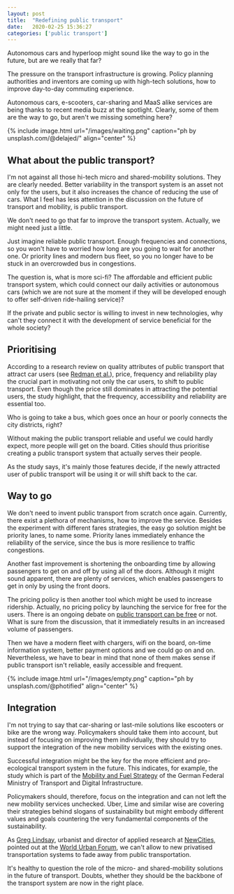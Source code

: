 ```yaml
---
layout: post
title:  "Redefining public transport"
date:   2020-02-25 15:36:27
categories: ['public transport']
---
```

Autonomous cars and hyperloop might sound like the way to go in the future, but are we really that far?

The pressure on the transport infrastructure is growing. Policy planning authorities and inventors are coming up with high-tech solutions, how to improve day-to-day commuting experience.

Autonomous cars, e-scooters, car-sharing and MaaS alike services are being thanks to recent media buzz at the spotlight. Clearly, some of them are the way to go, but aren't we missing something here? 

{% include image.html url="/images/waiting.png" caption="ph by unsplash.com/@delajed/" align="center" %}

## What about the public transport?

I'm not against all those hi-tech micro and shared-mobility solutions. They are clearly needed. Better variability in the transport system is an asset not only for the users, but it also increases the chance of reducing the use of cars. What I feel has less attention in the discussion on the future of transport and mobility, is public transport.

We don't need to go that far to improve the transport system. Actually, we might need just a little.

Just imagine reliable public transport. Enough frequencies and connections, so you won't have to worried how long are you going to wait for another one. Or priority lines and modern bus fleet, so you no longer have to be stuck in an overcrowded bus in congestions.

The question is, what is more sci-fi? The affordable and efficient public transport system, which could connect our daily activities or autonomous cars (which we are not sure at the moment if they will be developed enough to offer self-driven ride-hailing service)?

If the private and public sector is willing to invest in new technologies, why can't they connect it with the development of service beneficial for the whole society?

## Prioritising

According to a research review on quality attributes of public transport that attract car users (see [Redman et al.](https://www.sciencedirect.com/science/article/abs/pii/S0967070X12001692?via%3Dihub)), price, frequency and reliability play the crucial part in motivating not only the car users, to shift to public transport. Even though the price still dominates in attracting the potential users, the study highlight, that the frequency, accessibility and reliability are essential too.

Who is going to take a bus, which goes once an hour or poorly connects the city districts, right?

Without making the public transport reliable and useful we could hardly expect, more people will get on the board. Cities should thus prioritise creating a public transport system that actually serves their people.

As the study says, it's mainly those features decide, if the newly attracted user of public transport will be using it or will shift back to the car.

## Way to go

We don't need to invent public transport from scratch once again. Currently, there exist a plethora of mechanisms, how to improve the service. Besides the experiment with different fares strategies, the easy go solution might be priority lanes, to name some. Priority lanes immediately enhance the reliability of the service, since the bus is more resilience to traffic congestions.

Another fast improvement is shortening the onboarding time by allowing passengers to get on and off by using all of the doors. Although it might sound apparent, there are plenty of services, which enables passengers to get in only by using the front doors.

The pricing policy is then another tool which might be used to increase ridership. Actually, no pricing policy by launching the service for free for the users. There is an ongoing debate on [public transport can be free](https://www.jacobinmag.com/2018/08/public-transportation-brussels-free-tickets) or not. What is sure from the discussion, that it immediately results in an increased volume of passengers.

Then we have a modern fleet with chargers, wifi on the board, on-time information system, better payment options and we could go on and on. Nevertheless, we have to bear in mind that none of them makes sense if public transport isn't reliable, easily accessible and frequent.


{% include image.html url="/images/empty.png" caption="ph by unsplash.com/@photified" align="center" %}

## Integration

I'm not trying to say that car-sharing or last-mile solutions like escooters or bike are the wrong way. Policymakers should take them into account, but instead of focusing on improving them individually, they should try to support the integration of the new mobility services with the existing ones.

Successful integration might be the key for the more efficient and pro-ecological transport system in the future. This indicates, for example, the study which is part of the [Mobility and Fuel Strategy](https://www.bmvi.de/SharedDocs/EN/Documents/MKS/mfs-strategy-final-en.pdf?__blob=publicationFile) of the German Federal Ministry of Transport and Digital Infrastructure. 

Policymakers should, therefore, focus on the integration and can not left the new mobility services unchecked. Uber, Lime and similar wise are covering their strategies behind slogans of sustainability but might embody different values and goals countering the very fundamental components of the sustainability.

As [Greg Lindsay](http://www.greglindsay.org/), urbanist and director of applied research at [NewCities](https://newcities.org/), pointed out at the [World Urban Forum](https://wuf.unhabitat.org/), we can't allow to new privatised transportation systems to fade away from public transportation.

It's healthy to question the role of the micro- and shared-mobility solutions in the future of transport. Doubts, whether they should be the backbone of the transport system are now in the right place.
